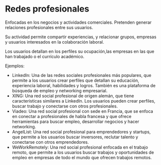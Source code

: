 # Redes profesionales

Enfocadas en los negocios y actividades comerciales. Pretenden generar relaciones profesionales entre sus usuarios.

Su actividad permite compartir experiencias, y relacionar grupos, empresas y usuarios interesados en la colaboración laboral.

Los usuarios detallan en los perfiles su ocupación,las empresas en las que han trabajado o el currículo académico.

Ejemplos:

- LinkedIn: Una de las redes sociales profesionales más populares, que permite a los usuarios crear perfiles que detallan su educación, experiencia laboral, habilidades y logros. También es una plataforma de búsqueda de empleo y networking empresarial.
- XING: Una red social profesional de origen alemán, que tiene características similares a LinkedIn. Los usuarios pueden crear perfiles, buscar trabajo y conectarse con otros profesionales.
- Viadeo: Una red social profesional con sede en Francia, que se enfoca en conectar a profesionales de habla francesa y que ofrece herramientas para buscar empleo, desarrollar negocios y hacer networking.
- AngelList: Una red social profesional para emprendedores y startups, que permite a los usuarios buscar inversores, reclutar talento y conectarse con otros emprendedores.
- WeWorkRemotely: Una red social profesional enfocada en el trabajo remoto, que permite a los usuarios buscar trabajos y oportunidades de empleo en empresas de todo el mundo que ofrecen trabajos remotos.